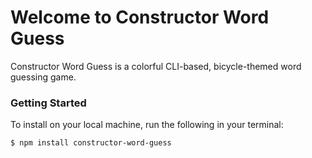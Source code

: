 # Welcome to Constructor Word Guess
Constructor Word Guess is a colorful CLI-based, bicycle-themed word guessing game.  

### Getting Started
To install on your local machine, run the following in your terminal:
```
$ npm install constructor-word-guess
```
